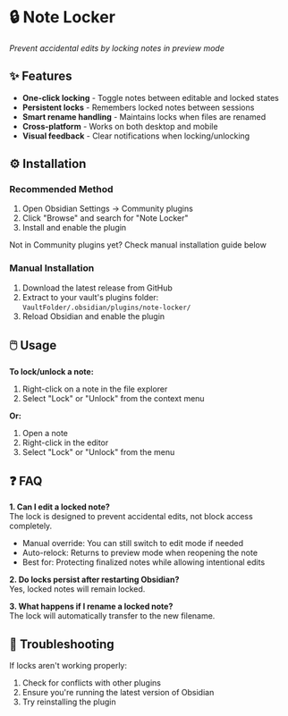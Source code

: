 # 🔒 Note Locker

_Prevent accidental edits by locking notes in preview mode_

## ✨ Features
- **One-click locking** - Toggle notes between editable and locked states
- **Persistent locks** - Remembers locked notes between sessions
- **Smart rename handling** - Maintains locks when files are renamed
- **Cross-platform** - Works on both desktop and mobile
- **Visual feedback** - Clear notifications when locking/unlocking

## ⚙️ Installation
### Recommended Method
1. Open Obsidian Settings → Community plugins
2. Click "Browse" and search for "Note Locker"
3. Install and enable the plugin

Not in Community plugins yet? Check manual installation guide below

### Manual Installation
1. Download the latest release from GitHub
2. Extract to your vault's plugins folder:  
   `VaultFolder/.obsidian/plugins/note-locker/`
3. Reload Obsidian and enable the plugin

## 🖱️ Usage
**To lock/unlock a note:**
1. Right-click on a note in the file explorer
2. Select "Lock" or "Unlock" from the context menu

**Or:**
1. Open a note
2. Right-click in the editor
3. Select "Lock" or "Unlock" from the menu

## ❓ FAQ
**1. Can I edit a locked note?**  
The lock is designed to prevent accidental edits, not block access completely.
- Manual override: You can still switch to edit mode if needed
- Auto-relock: Returns to preview mode when reopening the note
- Best for: Protecting finalized notes while allowing intentional edits

**2. Do locks persist after restarting Obsidian?**  
Yes, locked notes will remain locked.

**3. What happens if I rename a locked note?**  
The lock will automatically transfer to the new filename.

## 🐛 Troubleshooting
If locks aren't working properly:
1. Check for conflicts with other plugins
2. Ensure you're running the latest version of Obsidian
3. Try reinstalling the plugin
